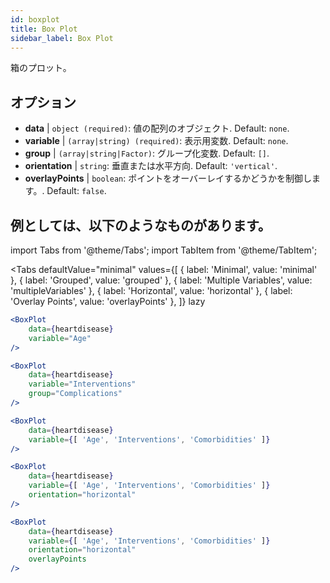 ```yaml
---
id: boxplot
title: Box Plot
sidebar_label: Box Plot
---
```


箱のプロット。

## オプション

* __data__ | `object (required)`: 値の配列のオブジェクト. Default: `none`.
* __variable__ | `(array|string) (required)`: 表示用変数. Default: `none`.
* __group__ | `(array|string|Factor)`: グループ化変数. Default: `[]`.
* __orientation__ | `string`: 垂直または水平方向. Default: `'vertical'`.
* __overlayPoints__ | `boolean`: ポイントをオーバーレイするかどうかを制御します。. Default: `false`.


## 例としては、以下のようなものがあります。

import Tabs from '@theme/Tabs';
import TabItem from '@theme/TabItem';

<Tabs
    defaultValue="minimal"
    values={[
        { label: 'Minimal', value: 'minimal' },
        { label: 'Grouped', value: 'grouped' },
        { label: 'Multiple Variables', value: 'multipleVariables' },
        { label: 'Horizontal', value: 'horizontal' },
        { label: 'Overlay Points', value: 'overlayPoints' },
    ]}
    lazy
>

<TabItem value="minimal">

```jsx live
<BoxPlot 
    data={heartdisease} 
    variable="Age"
/>
```

</TabItem>

<TabItem value="grouped">

```jsx live
<BoxPlot 
    data={heartdisease} 
    variable="Interventions"
    group="Complications"
/>
```

</TabItem>

<TabItem value="multipleVariables">

```jsx live
<BoxPlot 
    data={heartdisease} 
    variable={[ 'Age', 'Interventions', 'Comorbidities' ]}
/>
```

</TabItem>

<TabItem value="horizontal">

```jsx live
<BoxPlot 
    data={heartdisease} 
    variable={[ 'Age', 'Interventions', 'Comorbidities' ]}
    orientation="horizontal"
/>
```

</TabItem>

<TabItem value="overlayPoints">

```jsx live
<BoxPlot 
    data={heartdisease} 
    variable={[ 'Age', 'Interventions', 'Comorbidities' ]}
    orientation="horizontal"
    overlayPoints
/>
```

</TabItem>

</Tabs>
